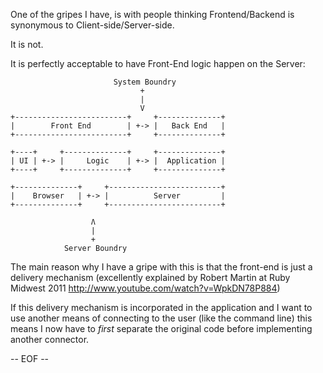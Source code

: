 
One of the gripes I have, is with people thinking Frontend/Backend is synonymous to Client-side/Server-side.

It is not.

It is perfectly acceptable to have Front-End logic happen on the Server:

                           System Boundry
                                 +
                                 |
                                 V
    +-------------------------+     +--------------+
    |        Front End        | +-> |   Back End   |
    +-------------------------+     +--------------+

    +----+     +--------------+     +--------------+
    | UI | +-> |     Logic    | +-> |  Application |
    +----+     +--------------+     +--------------+

    +--------------+     +-------------------------+
    |    Browser   | +-> |          Server         |
    +--------------+     +-------------------------+
    
                      Ʌ
                      |
                      +
                Server Boundry

The main reason why I have a gripe with this is that the front-end is just a delivery mechanism (excellently explained by Robert Martin at Ruby Midwest 2011
 http://www.youtube.com/watch?v=WpkDN78P884)
 
 If this delivery mechanism is incorporated in the application and I want to use another means of connecting to the user (like the command line) this means I now have to _first_ separate the original code before implementing another connector.
 
 -- EOF --
 
 

